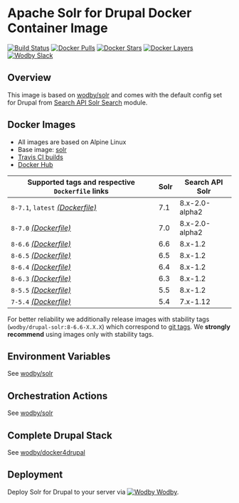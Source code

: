 # Apache Solr for Drupal Docker Container Image 

[![Build Status](https://travis-ci.org/wodby/drupal-solr.svg?branch=master)](https://travis-ci.org/wodby/drupal-solr)
[![Docker Pulls](https://img.shields.io/docker/pulls/wodby/drupal-solr.svg)](https://hub.docker.com/r/wodby/drupal-solr)
[![Docker Stars](https://img.shields.io/docker/stars/wodby/drupal-solr.svg)](https://hub.docker.com/r/wodby/drupal-solr)
[![Docker Layers](https://images.microbadger.com/badges/image/wodby/drupal-solr.svg)](https://microbadger.com/images/wodby/drupal-solr)
[![Wodby Slack](http://slack.wodby.com/badge.svg)](http://slack.wodby.com)

## Overview

This image is based on [wodby/solr](https://github.com/wodby/solr) and comes with the default config set for Drupal from [Search API Solr Search](https://www.drupal.org/project/search_api_solr) module.

## Docker Images

* All images are based on Alpine Linux
* Base image: [solr](https://github.com/wodby/solr)
* [Travis CI builds](https://travis-ci.org/wodby/drupal-solr) 
* [Docker Hub](https://hub.docker.com/r/wodby/drupal-solr)

[_(Dockerfile)_]: https://github.com/wodby/drupal-solr/tree/master/Dockerfile

| Supported tags and respective `Dockerfile` links | Solr | Search API Solr |
| ------------------------------------------------ | ---- | --------------- |
| `8-7.1`, `latest` [_(Dockerfile)_]               | 7.1  | 8.x-2.0-alpha2  |
| `8-7.0` [_(Dockerfile)_]                         | 7.0  | 8.x-2.0-alpha2  |
| `8-6.6` [_(Dockerfile)_]                         | 6.6  | 8.x-1.2         |
| `8-6.5` [_(Dockerfile)_]                         | 6.5  | 8.x-1.2         |
| `8-6.4` [_(Dockerfile)_]                         | 6.4  | 8.x-1.2         |
| `8-6.3` [_(Dockerfile)_]                         | 6.3  | 8.x-1.2         |
| `8-5.5` [_(Dockerfile)_]                         | 5.5  | 8.x-1.2         |
| `7-5.4` [_(Dockerfile)_]                         | 5.4  | 7.x-1.12        |

For better reliability we additionally release images with stability tags (`wodby/drupal-solr:8-6.6-X.X.X`) which correspond to [git tags](https://github.com/wodby/drupal-solr/releases). We **strongly recommend** using images only with stability tags.

## Environment Variables

See [wodby/solr](https://github.com/wodby/solr)

## Orchestration Actions

See [wodby/solr](https://github.com/wodby/solr) 

## Complete Drupal Stack

See [wodby/docker4drupal](https://github.com/wodby/docker4drupal)

## Deployment

Deploy Solr for Drupal to your server via [![Wodby](https://www.google.com/s2/favicons?domain=wodby.com) Wodby](https://cloud.wodby.com/stackhub/07a28bf6-6772-4ac2-9d3e-6b097e9038ff).
